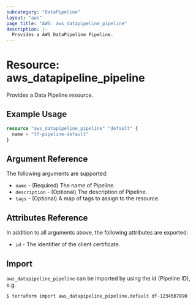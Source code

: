 ```yaml
---
subcategory: "DataPipeline"
layout: "aws"
page_title: "AWS: aws_datapipeline_pipeline"
description: |-
  Provides a AWS DataPipeline Pipeline.
---
```


# Resource: aws_datapipeline_pipeline

Provides a Data Pipeline resource.

## Example Usage

```terraform
resource "aws_datapipeline_pipeline" "default" {
  name = "tf-pipeline-default"
}
```

## Argument Reference

The following arguments are supported:

* `name` - (Required) The name of Pipeline.
* `description` - (Optional) The description of Pipeline.
* `tags` - (Optional) A map of tags to assign to the resource.

## Attributes Reference

In addition to all arguments above, the following attributes are exported:

* `id` - The identifier of the client certificate.

## Import

`aws_datapipeline_pipeline` can be imported by using the id (Pipeline ID), e.g.

```
$ terraform import aws_datapipeline_pipeline.default df-1234567890
```

